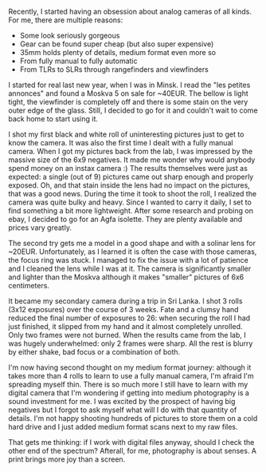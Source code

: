 <!--
title = "Dipping my foot in medium format photography"
description = "A sum-up of my first adventure into medium format photography"
author = "Aurélien Scoubeau"
lang = "en"
date = 2019-03-22T05:56:56Z
tags = ["photography", "medium format", "analog"]
cover = "https://res.cloudinary.com/qur2/image/upload/c_scale,q_auto:eco,w_1440/c_crop,g_south,h_711,w_1440,y_50/v1553235898/blog/000007.jpg"
-->
Recently, I started having an obsession about analog cameras of all kinds. For me, there are multiple reasons:

 - Some look seriously gorgeous
 - Gear can be found super cheap (but also super expensive)
 - 35mm holds plenty of details, medium format even more so
 - From fully manual to fully automatic
 - From TLRs to SLRs through rangefinders and viewfinders

I started for real last new year, when I was in Minsk. I read the "les petites annonces" and found a Moskva 5 on sale for ~40EUR. The bellow is light tight, the viewfinder is completely off and there is some stain on the very outer edge of the glass. Still, I decided to go for it and couldn't wait to come back home to start using it.

I shot my first black and white roll of uninteresting pictures just to get to know the camera. It was also the first time I dealt with a fully manual camera. When I got my pictures back from the lab, I was impressed by the massive size of the 6x9 negatives. It made me wonder why would anybody spend money on an instax camera :)
The results themselves were just as expected: a single (out of 9) pictures came out sharp enough and properly exposed. Oh, and that stain inside the lens had no impact on the pictures, that was a good news.
During the time it took to shoot the roll, I realized the camera was quite bulky and heavy. Since I wanted to carry it daily, I set to find something a bit more lightweight. After some research and probing on ebay, I decided to go for an Agfa isolette. They are plenty available and prices vary greatly.

The second try gets me a model in a good shape and with a solinar lens for ~20EUR. Unfortunately, as I learned it is often the case with those cameras, the focus ring was stuck. I managed to fix the issue with a lot of patience and I cleaned the lens while I was at it. The camera is significantly smaller and lighter than the Moskva although it makes "smaller" pictures of 6x6 centimeters.

It became my secondary camera during a trip in Sri Lanka. I shot 3 rolls (3x12 exposures) over the course of 3 weeks. Fate and a clumsy hand reduced the final number of exposures to 26: when securing the roll I had just finished, it slipped from my hand and it almost completely unrolled. Only two frames were not burned. 
When the results came from the lab, I was hugely underwhelmed: only 2 frames were sharp. All the rest is blurry by either shake, bad focus or a combination of both.

I'm now having second thought on my medium format journey: although it takes more than 4 rolls to learn to use a fully manual camera, I'm afraid I'm spreading myself thin. There is so much more I still have to learn with my digital camera that I'm wondering if getting into medium photography is a sound investment for me. I was excited by the prospect of having big negatives but I forgot to ask myself what will I do with that quantity of details. I'm not happy shooting hundreds of pictures to store them on a cold hard drive and I just added medium format scans next to my raw files.

That gets me thinking: if I work with digital files anyway, should I check the other end of the spectrum? Afterall, for me, photography is about senses. A print brings more joy than a screen.